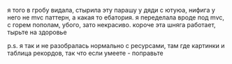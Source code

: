я того в гробу видала, стырила эту парашу у дяди с ютуюа, нифига у него не mvc паттерн, а какая то ебатория. я переделала вроде под mvc, с горем пополам, убого, зато некрасиво. короче эта шняга работает, тырьте на здоровье

p.s. я так и не разобралась нормально с ресурсами, там где картинки и таблица рекордов, так что если умеете - поправьте
